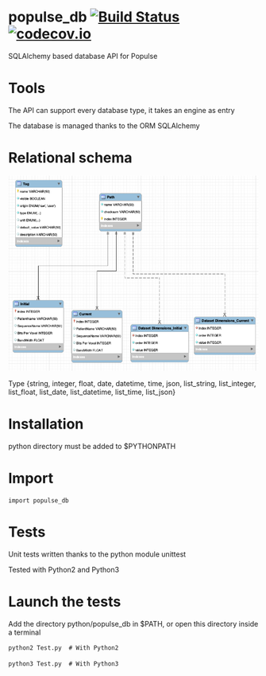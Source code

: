 # populse_db [![Build Status](https://travis-ci.org/populse/populse_db.svg?branch=master)](https://travis-ci.org/populse/populse_db) [![codecov.io](https://codecov.io/github/populse/populse_db/coverage.svg?branch=master)](https://codecov.io/github/populse/populse_db)

SQLAlchemy based database API for Populse

# Tools

The API can support every database type, it takes an engine as entry

The database is managed thanks to the ORM SQLAlchemy

# Relational schema
![alt text](doc/schema.png "Relational schema")

Type {string, integer, float, date, datetime, time, json, list_string, list_integer, list_float, list_date, list_datetime, list_time, list_json}
	
# Installation

python directory must be added to $PYTHONPATH 

# Import

	import populse_db
	
# Tests

Unit tests written thanks to the python module unittest

Tested with Python2 and Python3

# Launch the tests

Add the directory python/populse_db in $PATH, or open this directory inside a terminal
	
	python2 Test.py  # With Python2
	
	python3 Test.py  # With Python3

